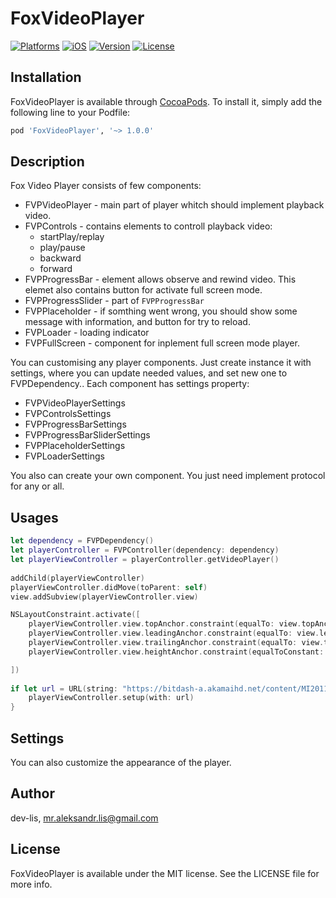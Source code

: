 # FoxVideoPlayer

[![Platforms](https://img.shields.io/badge/Platforms-iOS-blue?style=flat-square)](https://developer.apple.com/macOS)
[![iOS](https://img.shields.io/badge/iOS-14.0-blue.svg)](https://developer.apple.com/iOS)
[![Version](https://img.shields.io/cocoapods/v/FoxVideoPlayer.svg?style=flat)](https://cocoapods.org/pods/FoxVideoPlayer)
[![License](https://img.shields.io/badge/licenses-MIT-red.svg)](https://opensource.org/licenses/MIT) 

## Installation

FoxVideoPlayer is available through [CocoaPods](https://cocoapods.org). To install
it, simply add the following line to your Podfile:

```ruby
pod 'FoxVideoPlayer', '~> 1.0.0'
```

## Description
Fox Video Player consists of few components:

- FVPVideoPlayer - main part of player whitch should implement playback video.
- FVPControls - contains elements to controll playback video:
    - startPlay/replay
    - play/pause
    - backward
    - forward
- FVPProgressBar - element allows observe and rewind video. This elemet also contains button for activate full screen mode.
- FVPProgressSlider - part of `FVPProgressBar`
- FVPPlaceholder - if somthing went wrong, you should show some message with information, and button for try to reload.
- FVPLoader - loading indicator
- FVPFullScreen - component for inplement full screen mode player.

You can customising any player components. Just create instance it with settings, where you can update needed values, and set new one to FVPDependency.. Each component has settings property:

- FVPVideoPlayerSettings
- FVPControlsSettings
- FVPProgressBarSettings
- FVPProgressBarSliderSettings
- FVPPlaceholderSettings
- FVPLoaderSettings

You also can create your own component. You just need implement protocol for any or all.

## Usages

```swift
let dependency = FVPDependency()
let playerController = FVPController(dependency: dependency)
let playerViewController = playerController.getVideoPlayer()
        
addChild(playerViewController)
playerViewController.didMove(toParent: self)
view.addSubview(playerViewController.view)

NSLayoutConstraint.activate([
    playerViewController.view.topAnchor.constraint(equalTo: view.topAnchor),
    playerViewController.view.leadingAnchor.constraint(equalTo: view.leadingAnchor),
    playerViewController.view.trailingAnchor.constraint(equalTo: view.trailingAnchor),
    playerViewController.view.heightAnchor.constraint(equalToConstant: playerViewController.height)

])
        
if let url = URL(string: "https://bitdash-a.akamaihd.net/content/MI201109210084_1/m3u8s/f08e80da-bf1d-4e3d-8899-f0f6155f6efa.m3u8") {
    playerViewController.setup(with: url)
}
```

## Settings
You can also customize the appearance of the player.

## Author

dev-lis, mr.aleksandr.lis@gmail.com

## License

FoxVideoPlayer is available under the MIT license. See the LICENSE file for more info.
